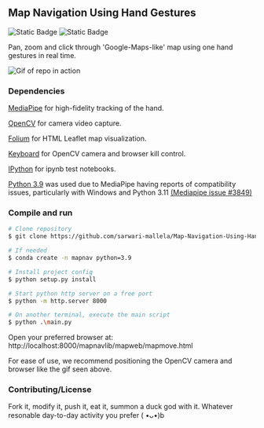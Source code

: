 ## Map Navigation Using Hand Gestures

![Static Badge](https://img.shields.io/badge/version-1.0-green)
![Static Badge](https://img.shields.io/badge/python-3.9-blue)

Pan, zoom and click through 'Google-Maps-like' map using one hand gestures in real time.

![Gif of repo in action](./gif.gif)

### Dependencies
[MediaPipe](https://developers.google.com/mediapipe) for high-fidelity tracking of the hand.

[OpenCV](https://opencv.org/) for camera video capture.

[Folium](https://python-visualization.github.io/folium/latest/) for HTML Leaflet map visualization.

[Keyboard](https://github.com/boppreh/keyboard) for OpenCV camera and browser kill control.

[IPython](https://ipython.org/) for ipynb test notebooks.

[Python 3.9](#) was used due to MediaPipe having reports of compatibility issues, particularly with Windows and Python 3.11 [(Mediapipe issue #3849)](https://github.com/google/mediapipe/issues/3849)

### Compile and run

```bash
# Clone repository
$ git clone https://github.com/sarwari-mallela/Map-Navigation-Using-Hand-Gestures

# If needed
$ conda create -n mapnav python=3.9

# Install project config
$ python setup.py install

# Start python http server on a free port
$ python -m http.server 8000

# On another terminal, execute the main script
$ python .\main.py
```

Open your preferred browser at: http://localhost:8000/mapnavlib/mapweb/mapmove.html

For ease of use, we recommend positioning the OpenCV camera and browser like the gif seen above.

### Contributing/License

Fork it, modify it, push it, eat it, summon a duck god with it. Whatever resonable day-to-day activity you prefer ( •ᴗ•)b

